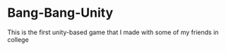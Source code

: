 # Bang-Bang-Unity
This is the first unity-based game that I made with some of my friends in college
